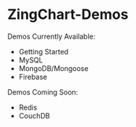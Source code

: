 # ZingChart-Demos

Demos Currently Available:

* Getting Started
* MySQL
* MongoDB/Mongoose
* Firebase

Demos Coming Soon:

* Redis
* CouchDB
